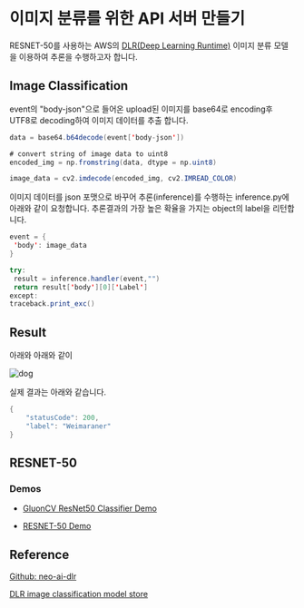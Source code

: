 # 이미지 분류를 위한 API 서버 만들기 

RESNET-50를 사용하는 AWS의 [DLR(Deep Learning Runtime)](https://docs.aws.amazon.com/greengrass/v2/developerguide/dlr-component.html) 이미지 분류 모델을 이용하여 추론을 수행하고자 합니다. 

## Image Classification

event의 "body-json"으로 들어온 upload된 이미지를 base64로 encoding후 UTF8로 decoding하여 이미지 데이터를 추출 합니다. 
```java
data = base64.b64decode(event['body-json'])

# convert string of image data to uint8
encoded_img = np.fromstring(data, dtype = np.uint8)

image_data = cv2.imdecode(encoded_img, cv2.IMREAD_COLOR)
```

이미지 데이터를 json 포맷으로 바꾸어 추론(inference)를 수행하는 inference.py에 아래와 같이 요청합니다. 추론결과의 가장 높은 확율을 가지는 object의 label을 리턴합니다. 
```java
event = {
 'body': image_data
}

try:
 result = inference.handler(event,"")          
 return result['body'][0]['Label']
except:
traceback.print_exc()
```

## Result

아래와 
아래와 같이 

![dog](https://user-images.githubusercontent.com/52392004/211182490-fa9f59ff-4435-407d-b877-d1399132a0ce.jpg)


실제 결과는 아래와 같습니다. 


```java
{
    "statusCode": 200,
    "label": "Weimaraner"
}
```

## RESNET-50

### Demos

- [GluonCV ResNet50 Classifier Demo](https://aws.amazon.com/marketplace/ai/model-evaluation?productId=587dc453-b6d6-487e-abc4-133b4bd3a0ed)

- [RESNET-50 Demo](https://aws.amazon.com/marketplace/ai/model-evaluation?productId=cc879d3b-e759-4270-9afb-ceb50d2f7fe6)

 
 ## Reference 

[Github: neo-ai-dlr](https://github.com/neo-ai/neo-ai-dlr)

[DLR image classification model store](https://docs.aws.amazon.com/greengrass/v2/developerguide/dlr-image-classification-model-store-component.html)
